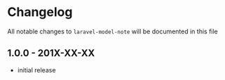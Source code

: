 # Changelog

All notable changes to `laravel-model-note` will be documented in this file

## 1.0.0 - 201X-XX-XX

- initial release

